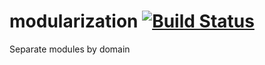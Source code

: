 # modularization [![Build Status](https://travis-ci.org/KonstKh/modularization.svg?branch=master)](https://travis-ci.org/KonstKh/modularization)
Separate modules by domain
